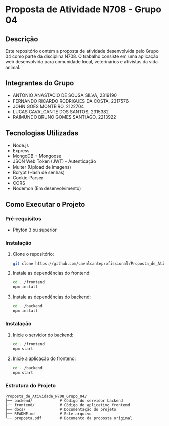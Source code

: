 # Proposta de Atividade N708 - Grupo 04

## Descrição
Este repositório contém a proposta de atividade desenvolvida pelo Grupo 04 como parte da disciplina N708. O trabalho consiste em uma aplicação web desenvolvida para comunidade local, veterinários e ativistas da vida animal.

## Integrantes do Grupo
- ANTONIO ANASTACIO DE SOUSA SILVA, 2319190
- FERNANDO RICARDO RODRIGUES DA COSTA, 2317576
- JOHN GOES MONTEIRO, 2122704
- LUCAS CAVALCANTE DOS SANTOS, 2315382
- RAIMUNDO BRUNO GOMES SANTIAGO, 2213922

## Tecnologias Utilizadas
- Node.js
- Express
- MongoDB + Mongoose
- JSON Web Token (JWT) - Autenticação
- Multer (Upload de imagens)
- Bcrypt (Hash de senhas)
- Cookie-Parser
- CORS
- Nodemon (Em desenvolvimento)

## Como Executar o Projeto

### Pré-requisitos
- Phyton 3 ou superior

### Instalação
1. Clone o repositório:
   ```bash
   git clone https://github.com/cavalcanteprofissional/Proposta_de_Atividade_N708_Grupo_04.git
   ```
2. Instale as dependências do frontend:
   ```bash
   cd ../frontend
   npm install
   ```
3. Instale as dependências do backend:
   ```bash
   cd ../backend
   npm install
   ```
### Instalação
1. Inicie o servidor do backend:
   ```bash
   cd ../frontend
   npm start
   ```
2. Inicie a aplicação do frontend:
   ```bash
   cd ../backend
   npm start
   ```
### Estrutura do Projeto
   ```
   Proposta_de_Atividade_N708_Grupo_04/
├── backend/            # Código do servidor backend
├── frontend/           # Código do aplicativo frontend
├── docs/               # Documentação do projeto
├── README.md           # Este arquivo
└── proposta.pdf        # Documento da proposta original
   ```
